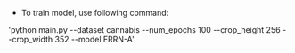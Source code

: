 - To train model, use following command:

'python main.py --dataset cannabis --num_epochs 100 --crop_height 256 --crop_width 352 --model FRRN-A'
